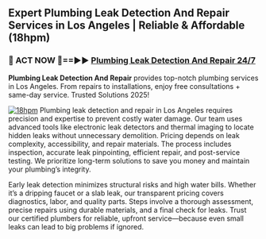 ## Expert Plumbing Leak Detection And Repair Services in Los Angeles | Reliable & Affordable (18hpm)  

<h3>🚿 ACT NOW 🌟==►► <a href="https://tinyurl.com/2ne6vx2x" rel="nofollow">Plumbing Leak Detection And Repair 24/7</a></h3>

**Plumbing Leak Detection And Repair** provides top-notch plumbing services in Los Angeles. From repairs to installations, enjoy free consultations + same-day service. Trusted Solutions 2025!

[![18hpm](https://i.imgur.com/4PFF4AK.jpeg)](https://tinyurl.com/2ne6vx2x)
Plumbing leak detection and repair in Los Angeles requires precision and expertise to prevent costly water damage. Our team uses advanced tools like electronic leak detectors and thermal imaging to locate hidden leaks without unnecessary demolition. Pricing depends on leak complexity, accessibility, and repair materials. The process includes inspection, accurate leak pinpointing, efficient repair, and post-service testing. We prioritize long-term solutions to save you money and maintain your plumbing’s integrity.  

Early leak detection minimizes structural risks and high water bills. Whether it’s a dripping faucet or a slab leak, our transparent pricing covers diagnostics, labor, and quality parts. Steps involve a thorough assessment, precise repairs using durable materials, and a final check for leaks. Trust our certified plumbers for reliable, upfront service—because even small leaks can lead to big problems if ignored.